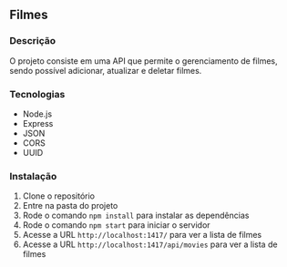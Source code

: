 ## Filmes

### Descrição

O projeto consiste em uma API que permite o gerenciamento de filmes, sendo possível adicionar, atualizar e deletar filmes.

### Tecnologias

- Node.js
- Express
- JSON
- CORS
- UUID

### Instalação

1. Clone o repositório
2. Entre na pasta do projeto
3. Rode o comando `npm install` para instalar as dependências
4. Rode o comando `npm start` para iniciar o servidor
5. Acesse a URL `http://localhost:1417/` para ver a lista de filmes
6. Acesse a URL `http://localhost:1417/api/movies` para ver a lista de filmes

